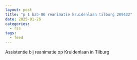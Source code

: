 ```yaml
---
layout: post
title: "p 1 bzb-06 reanimatie kruidenlaan tilburg 209432"
date: 2025-01-26
categories: 
  - rss
tags: 
  - feed
---
```


Assistentie bij reanimatie op Kruidenlaan in Tilburg
